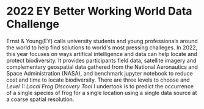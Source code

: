 # 2022 EY Better Working World Data Challenge
Ernst & Young(EY) calls university students and young professionals around the world to help find solutions to world's most pressing challeges. In 2022, this year focuses on ways artifical intelligence and data can help locate and protect biodiversity. It provides participants field data, satellite imagery and complementary geospatial data gathered from the National Aeronautics and Space Administration (NASA), and benchmark jupyter notebook to reduce cost and time to locate biodiversity. There are three levels to choose and *Level 1: Local Frog Discovery Tool* I undertook is to predict the occurrence of a single species of frog for a single location using a single data source at a coarse spatial resolution.
